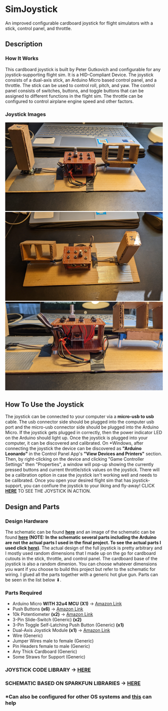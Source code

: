 # SimJoystick
An improved configurable cardboard joystick for flight simulators with a stick, control panel, and throttle.

## Description
### How It Works
This cardboard joystick is built by Peter Gutkovich and configurable for any joystick-supporting flight sim. It is a HID-Compliant Device. The joystick consists of a dual-axis stick, an Arduino Micro based control panel, and a throttle. The stick can be used to control roll, pitch, and yaw. The control panel consists of switches, buttons, and toggle buttons that can be assigned to different functions in the flight sim. The throttle can be configured to control airplane engine speed and other factors. 

### Joystick Images
![Joystick Front](Simulation/Joystick_Front.jpg)
![Joystick Back](Simulation/Joystick_Back.jpg)
![Joystick Control Panel](Simulation/Joystick_Control_Panel.jpg)

## How To Use the Joystick
The joystick can be connected to your computer via a **micro-usb to usb** cable. The usb connector side should be plugged into the computer usb port and the micro-usb connector side should be plugged into the Arduino Micro. If the joystick gets plugged in correctly, then the power indicator LED on the Arduino should light up. Once the joystick is plugged into your computer, it can be discovered and calibrated. On *Windows, after connecting the joystick the device can be discovered as **"Arduino Leonardo"** in the Control Panel App's **"View Devices and Printers"** section. Then, by right-clicking on the device and clicking "Game Controller Settings" then "Properties", a window will pop-up showing the currently pressed buttons and current throttle/stick values on the joystick. There will be a calibration option in case the joystick isn't working well and needs to be calibrated. Once you open your desired flight sim that has joystick-support, you can confiure the joystick to your liking and fly-away! CLICK **[HERE](Simulation/SimVideos.md)** TO SEE THE JOYSTICK IN ACTION.

## Design and Parts
### Design Hardware
The schematic can be found **[here](Hardware/SimJoystick.sch)** and an image of the schematic can be found **[here](Hardware/SimJoystick.pdf) (NOTE: In the schematic several parts including the Arduino are not the actual parts I used in the final project. To see the actual parts I used click [here](https://github.com/PGgit08/SimJoystick#parts-required))**. The actual design of the full joystick is pretty arbitrary and I mostly used random dimensions that I made up on the go for cardboard cutouts in the stick, throttle, and control panel. The cardboard base of the joystick is also a random dimenion. You can choose whatever dimensions you want if you choose to build this project but refer to the schematic for wiring. I glued all the parts together with a generic hot glue gun. Parts can be seen in the list below ⬇.

### Parts Required
- Arduino Micro **WITH 32u4 MCU** **(X1)** -> [Amazon Link](https://www.amazon.com/gp/product/B01MTU9GOB/)
- Push Buttons **(x6)** -> [Amazon Link](https://www.amazon.com/gp/product/B07VSNN9S2/)
- 10k Potentiometer **(x2)** -> [Amazon Link](https://www.amazon.com/gp/product/B09G9TBY38/)
- 3-Pin Slide-Switch (Generic) **(x2)**
- 3-Pin Toggle Self-Latching Push Button (Generic) **(x1)**
- Dual-Axis Joystick Module **(x1)** -> [Amazon Link](https://www.amazon.com/gp/product/B089VXPHDH/)
- Wire (Generic)
- Jumper Wires male to female (Generic)
- Pin Headers female to male (Generic)
- Any Thick Cardboard (Generic)
- Some Straws for Support (Generic)


### **JOYSTICK CODE LIBRARY -> [HERE](https://github.com/MHeironimus/ArduinoJoystickLibrary/tree/version-2.0)**
### **SCHEMATIC BASED ON SPARKFUN LIBRARIES -> [HERE](https://github.com/sparkfun/SparkFun-Eagle-Libraries)**
### *Can also be configured for other OS systems and [this](http://mheironimus.blogspot.com/2016/11/arduino-joystick-library-version-20.html) can help
